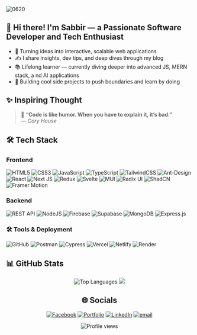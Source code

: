 
![0620](https://github.com/user-attachments/assets/055ee5ff-38bc-4e60-b468-903984fecf3b)
## 👋 Hi there! I'm Sabbir — a Passionate Software Developer and Tech Enthusiast

- 🚀 Turning ideas into interactive, scalable web applications
- ✍️ I share insights, dev tips, and deep dives through my blog
- 📚 Lifelong learner — currently diving deeper into advanced JS, MERN stack, a nd AI applications
- 🌱 Building cool side projects to push boundaries and learn by doing

## ✨ Inspiring Thought

> 🚀 **“Code is like humor. When you have to explain it, it’s bad.”**  
>                                                       — *Cory House*


## :hammer_and_wrench: Tech Stack

### Frontend
![HTML5](https://img.shields.io/badge/html5-%23E34F26.svg?style=for-the-badge&logo=html5&logoColor=white)
![CSS3](https://img.shields.io/badge/css3-%231572B6.svg?style=for-the-badge&logo=css3&logoColor=white)
![JavaScript](https://img.shields.io/badge/javascript-%23323330.svg?style=for-the-badge&logo=javascript&logoColor=%23F7DF1E)
![TypeScript](https://img.shields.io/badge/typescript-%23007ACC.svg?style=for-the-badge&logo=typescript&logoColor=white) 
![TailwindCSS](https://img.shields.io/badge/tailwindcss-%2338B2AC.svg?style=for-the-badge&logo=tailwind-css&logoColor=white)
![Ant-Design](https://img.shields.io/badge/-AntDesign-%230170FE?style=for-the-badge&logo=ant-design&logoColor=white)
![React](https://img.shields.io/badge/react-%2320232a.svg?style=for-the-badge&logo=react&logoColor=%2361DAFB)
![Next JS](https://img.shields.io/badge/Next-black?style=for-the-badge&logo=next.js&logoColor=white)
![Redux](https://img.shields.io/badge/redux-%23593d88.svg?style=for-the-badge&logo=redux&logoColor=white) 
![Svelte](https://img.shields.io/badge/svelte-%23f1413d.svg?style=for-the-badge&logo=svelte&logoColor=white)
![MUI](https://img.shields.io/badge/MUI-%230081CB.svg?style=for-the-badge&logo=mui&logoColor=white)
![Radix UI](https://img.shields.io/badge/radix%20ui-161618.svg?style=for-the-badge&logo=radix-ui&logoColor=white)
![ShadCN](https://img.shields.io/badge/ShadCN-000000?style=for-the-badge&logo=shadcnui&logoColor=white)
![Framer Motion](https://img.shields.io/badge/framer%20motion-0055FF.svg?style=for-the-badge&logo=framer&logoColor=white)

### Backend
![REST API](https://img.shields.io/badge/REST--API-%23000000.svg?style=for-the-badge&logo=flask&logoColor=white)
![NodeJS](https://img.shields.io/badge/node.js-6DA55F?style=for-the-badge&logo=node.js&logoColor=white)
![Firebase](https://img.shields.io/badge/firebase-%23039BE5.svg?style=for-the-badge&logo=firebase)
![Supabase](https://img.shields.io/badge/Supabase-3ECF8E?style=for-the-badge&logo=supabase&logoColor=white)
![MongoDB](https://img.shields.io/badge/MongoDB-%234ea94b.svg?style=for-the-badge&logo=mongodb&logoColor=white)
![Express.js](https://img.shields.io/badge/express.js-%23404d59.svg?style=for-the-badge&logo=express&logoColor=%2361DAFB) 

### 🛠️ Tools & Deployment
![GitHub](https://img.shields.io/badge/github-%23121011.svg?style=for-the-badge&logo=github&logoColor=white)
![Postman](https://img.shields.io/badge/Postman-FF6C37?style=for-the-badge&logo=postman&logoColor=white)
![Cypress](https://img.shields.io/badge/Cypress-17202C?style=for-the-badge&logo=cypress&logoColor=white)
![Vercel](https://img.shields.io/badge/vercel-%23000000.svg?style=for-the-badge&logo=vercel&logoColor=white)
![Netlify](https://img.shields.io/badge/netlify-%23000000.svg?style=for-the-badge&logo=netlify&logoColor=#00C7B7)
![Render](https://img.shields.io/badge/Render-%46E3B7.svg?style=for-the-badge&logo=render&logoColor=white)


## 📊 GitHub Stats
<div align="center">
  
![Top Languages](https://github-readme-stats.vercel.app/api/top-langs/?username=Sabbirhossain97&theme=radical&hide_border=true&include_all_commits=true&count_private=true&layout=compact)
![](https://github-readme-stats.vercel.app/api?username=Sabbirhossain97&theme=radical&hide_border=true&include_all_commits=false&count_private=false)

</div>

<h2 align="center">🌐 Socials</h2>
<div align="center">

[![Facebook](https://img.shields.io/badge/Facebook-%231877F2.svg?logo=Facebook&logoColor=white)](https://facebook.com/sabbir.h.shawon)
[![Portfolio](https://img.shields.io/badge/Portfolio-%23000000.svg?logo=vercel&logoColor=white)](https://sabbir-hossain-six.vercel.app/)
[![LinkedIn](https://img.shields.io/badge/LinkedIn-%230077B5.svg?logo=linkedin&logoColor=white)](https://www.linkedin.com/in/sabbir-hossain-b73726214/)
[![email](https://img.shields.io/badge/Email-D14836?logo=gmail&logoColor=white)](mailto:sabbirhossainbd199@gmail.com) 

</div>

<div align="center">
  
![Profile views](https://komarev.com/ghpvc/?username=Sabbirhossain97&label=Profile%20views&color=6f42c1&style=flat-square)

</div>

